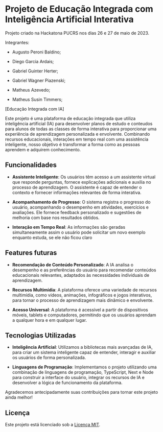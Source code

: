 # Projeto de Educação Integrada com Inteligência Artificial Interativa

Projeto criado na Hackatona PUCRS nos dias 26 e 27 de maio de 2023.

Integrantes:
- Augusto Peroni Baldino;

- Diego Garcia Ardais;

- Gabriel Guinter Herter;

- Gabriel Wagner Piazenski;

- Matheus Azevedo;

- Matheus Susin Timmers;


[Educação Integrada com IA]

Este projeto é uma plataforma de educação integrada que utiliza inteligência artificial (IA) para desenvolver planos de estudo e conteudos para alunos de todas as classes 
de forma interativa para proporcionar uma experiência de aprendizagem personalizada e envolvente. Combinando recursos educacionais, interações em tempo real com uma assistência inteligente, nosso objetivo é transformar a forma como as pessoas aprendem e adquirem conhecimento.

## Funcionalidades

- **Assistente Inteligente**: Os usuários têm acesso a um assistente virtual que responde perguntas, fornece explicações adicionais e auxilia no processo de aprendizagem. O assistente é capaz de entender o contexto e fornecer informações relevantes de forma interativa.

- **Acompanhamento de Progresso**: O sistema registra o progresso do usuário, acompanhando o desempenho em atividades, exercícios e avaliações. Ele fornece feedback personalizado e sugestões de melhoria com base nos resultados obtidos.

- **Interação em Tempo Real**: As informações são geradas simultaneamente assim o usuário pode solicitar um novo exemplo enquanto estuda, se ele não ficou claro

## Features futuras

- **Recomendação de Conteúdo Personalizado**: A IA analisa o desempenho e as preferências do usuário para recomendar conteúdos educacionais relevantes, adaptados às necessidades individuais de aprendizagem.

- **Recursos Multimídia**: A plataforma oferece uma variedade de recursos multimídia, como vídeos, animações, infográficos e jogos interativos, para tornar o processo de aprendizagem mais dinâmico e envolvente.

- **Acesso Universal**: A plataforma é acessível a partir de dispositivos móveis, tablets e computadores, permitindo que os usuários aprendam a qualquer hora e em qualquer lugar.

## Tecnologias Utilizadas

- **Inteligência Artificial**: Utilizamos a bibliotecas mais avançadas de IA, para criar um sistema inteligente capaz de entender, interagir e auxiliar os usuários de forma personalizada.

- **Linguagens de Programação**: Implementamos o projeto utilizando uma combinação de linguagens de programação, TypeScript, Next e Node para construir a interface do usuário, integrar os recursos de IA e desenvolver a lógica de funcionamento da plataforma.

Agradecemos antecipadamente suas contribuições para tornar este projeto ainda melhor!

## Licença

Este projeto está licenciado sob a [Licença MIT](https://opensource.org/licenses/MIT).
